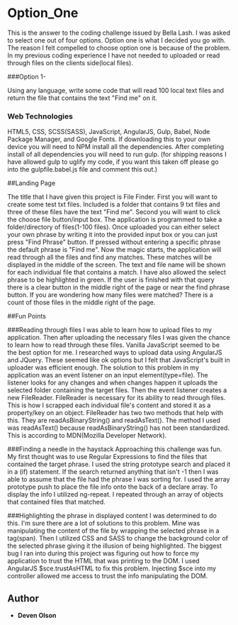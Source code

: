 # Option_One

This is the answer to the coding challenge issued by Bella Lash. I was asked to select one out of four options. Option one is what I decided you go with. The reason I felt compelled to
choose option one is because of the problem. In my previous coding experience I have not needed to uploaded or read through files on the clients side(local files).

###Option 1-

Using any language, write some code that will read 100 local text files and return the file that contains the text "Find me" on it.

### Web Technologies

HTML5, CSS, SCSS(SASS), JavaScript, AngularJS, Gulp, Babel, Node Package Manager, and Google Fonts. If downloading this to your own device you will need to NPM install all the dependencies. After completing
install of all dependencies you will need to run gulp. (for shipping reasons I have allowed gulp to uglify my code, if you want this taken off please go into the gulpfile.babel.js file and comment this out.)

##Landing Page

The title that I have given this project is File Finder. First you will want to create some test txt files. Included is a folder that contains 9 txt files and three of these files
have the text "Find me". Second you will want to click the choose file button/input box. The application is programmed to take a folder/directory of files(1-100 files). Once uploaded you can either select your own
phrase by writing it into the provided input box or you can just press "Find Phrase" button. If pressed without entering a specific phrase the default phrase is "Find me". Now the magic starts, the application
will read through all the files and find any matches. These matches will be displayed in the middle of the screen. The text and file name will be shown for each individual file that contains a match.
I have also allowed the select phrase to be highlighted in green. If the user is finished with that query there is a clear button in the middle right of the page or near the find phrase button. If you are
wondering how many files were matched? There is a count of those files in the middle right of the page.

##Fun Points

###Reading through files
I was able to learn how to upload files to my application. Then after uploading the necessary files I was given the chance to learn how to read through these files. Vanilla JavaScript seemed to be the best
option for me. I researched ways to upload data using AngularJS and JQuery. These seemed like ok options but I felt that JavaScript's built in uploader was efficient enough. The solution to this problem in my
application was an event listener on an input element(type=file). The listener looks for any changes and when changes happen it uploads the selected folder containing the target files. Then the event listener
creates a new FileReader. FileReader is necessary for its ability to read through files. This is how I scrapped each individual file's content and stored it as a property/key on an object. FileReader has two
two methods that help with this. They are readAsBinaryString() and readAsText(). The method I used was readAsText() because readAsBinaryString() has not been standardized. This is according to
MDN(Mozilla Developer Network).

###Finding a needle in the haystack
Approaching this challenge was fun. My first thought was to use Regular Expressions to find the files that contained the target phrase. I used the string prototype search and placed it in a (if) statement.
If the search returned anything that isn't -1 then I was able to assume that the file had the phrase I was sorting for. I used the array prototype push to place the file info onto the back of a declare array.
To display the info I utilized ng-repeat. I repeated through an array of objects that contained files that matched.

###Highlighting the phrase in displayed content
I was determined to do this. I'm sure there are a lot of solutions to this problem. Mine was manipulating the content of the file by wrapping the selected phrase in a tag(span). Then I utilized CSS and SASS
to change the background color of the selected phrase giving it the illusion of being highlighted. The biggest bug I ran into during this project was figuring out how to force my application to trust the HTML
that was printing to the DOM. I used AngularJS $sce.trustAsHTML to fix this problem. Injecting $sce into my controller allowed me access to trust the info manipulating the DOM.

## Author

* **Deven Olson**
